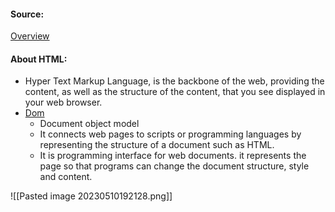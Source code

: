 #### Source:
[Overview](https://web.dev/learn/html/)


#### About HTML:

* Hyper Text Markup Language, is the backbone of the web, providing the content, as well as the structure of the content, that you see displayed in your web browser.
* [Dom](https://developer.mozilla.org/en-US/docs/Web/API/Document_Object_Model)
	* Document object model
	* It connects web pages to scripts or programming languages by representing the structure of a document such as HTML.
	* It is programming interface for web documents. it represents the page so that programs can change the document structure, style and content.

![[Pasted image 20230510192128.png]]

